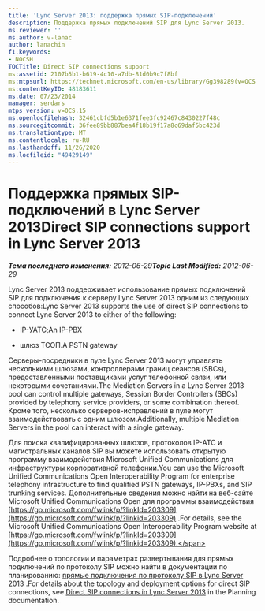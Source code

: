 ```yaml
---
title: 'Lync Server 2013: поддержка прямых SIP-подключений'
description: Поддержка прямых подключений SIP для Lync Server 2013.
ms.reviewer: ''
ms.author: v-lanac
author: lanachin
f1.keywords:
- NOCSH
TOCTitle: Direct SIP connections support
ms:assetid: 2107b5b1-b619-4c10-a7db-81d0b9c7f8bf
ms:mtpsurl: https://technet.microsoft.com/en-us/library/Gg398289(v=OCS.15)
ms:contentKeyID: 48183611
ms.date: 07/23/2014
manager: serdars
mtps_version: v=OCS.15
ms.openlocfilehash: 32461cbfd5b1e6371fee3fc92467c8430227f48c
ms.sourcegitcommit: 36fee89bb887bea4f18b19f17a8c69daf5bc423d
ms.translationtype: MT
ms.contentlocale: ru-RU
ms.lasthandoff: 11/26/2020
ms.locfileid: "49429149"
---
```

# <a name="direct-sip-connections-support-in-lync-server-2013"></a><span data-ttu-id="566cf-103">Поддержка прямых SIP-подключений в Lync Server 2013</span><span class="sxs-lookup"><span data-stu-id="566cf-103">Direct SIP connections support in Lync Server 2013</span></span>

<div data-xmlns="http://www.w3.org/1999/xhtml">

<div class="topic" data-xmlns="http://www.w3.org/1999/xhtml" data-msxsl="urn:schemas-microsoft-com:xslt" data-cs="https://msdn.microsoft.com/">

<div data-asp="https://msdn2.microsoft.com/asp">



</div>

<div id="mainSection">

<div id="mainBody"><span data-ttu-id="566cf-104">

<span> </span></span><span class="sxs-lookup"><span data-stu-id="566cf-104">

<span> </span></span></span>

<span data-ttu-id="566cf-105">_**Тема последнего изменения:** 2012-06-29_</span><span class="sxs-lookup"><span data-stu-id="566cf-105">_**Topic Last Modified:** 2012-06-29_</span></span>

<span data-ttu-id="566cf-106">Lync Server 2013 поддерживает использование прямых подключений SIP для подключения к серверу Lync Server 2013 одним из следующих способов:</span><span class="sxs-lookup"><span data-stu-id="566cf-106">Lync Server 2013 supports the use of direct SIP connections to connect Lync Server 2013 to either of the following:</span></span>

  - <span data-ttu-id="566cf-107">IP-УАТС;</span><span class="sxs-lookup"><span data-stu-id="566cf-107">An IP-PBX</span></span>

  - <span data-ttu-id="566cf-108">шлюз ТСОП.</span><span class="sxs-lookup"><span data-stu-id="566cf-108">A PSTN gateway</span></span>

<span data-ttu-id="566cf-109">Серверы-посредники в пуле Lync Server 2013 могут управлять несколькими шлюзами, контроллерами границ сеансов (SBCs), предоставленными поставщиками услуг телефонной связи, или некоторыми сочетаниями.</span><span class="sxs-lookup"><span data-stu-id="566cf-109">The Mediation Servers in a Lync Server 2013 pool can control multiple gateways, Session Border Controllers (SBCs) provided by telephony service providers, or some combination thereof.</span></span> <span data-ttu-id="566cf-110">Кроме того, несколько серверов-исправлений в пуле могут взаимодействовать с одним шлюзом.</span><span class="sxs-lookup"><span data-stu-id="566cf-110">Additionally, multiple Mediation Servers in the pool can interact with a single gateway.</span></span>

<span data-ttu-id="566cf-111">Для поиска квалифицированных шлюзов, протоколов IP-АТС и магистральных каналов SIP вы можете использовать открытую программу взаимодействия Microsoft Unified Communications для инфраструктуры корпоративной телефонии.</span><span class="sxs-lookup"><span data-stu-id="566cf-111">You can use the Microsoft Unified Communications Open Interoperability Program for enterprise telephony infrastructure to find qualified PSTN gateways, IP-PBXs, and SIP trunking services.</span></span> <span data-ttu-id="566cf-112">Дополнительные сведения можно найти на веб-сайте Microsoft Unified Communications Open для программы взаимодействия [https://go.microsoft.com/fwlink/p/?linkId=203309](https://go.microsoft.com/fwlink/p/?linkid=203309) .</span><span class="sxs-lookup"><span data-stu-id="566cf-112">For details, see the Microsoft Unified Communications Open Interoperability Program website at [https://go.microsoft.com/fwlink/p/?linkId=203309](https://go.microsoft.com/fwlink/p/?linkid=203309).</span></span>

<span data-ttu-id="566cf-113">Подробнее о топологии и параметрах развертывания для прямых подключений по протоколу SIP можно найти в документации по планированию: [прямые подключения по протоколу SIP в Lync Server 2013](lync-server-2013-direct-sip-connections.md) .</span><span class="sxs-lookup"><span data-stu-id="566cf-113">For details about the topology and deployment options for direct SIP connections, see [Direct SIP connections in Lync Server 2013](lync-server-2013-direct-sip-connections.md) in the Planning documentation.</span></span>

<span data-ttu-id="566cf-114"></div>

<span> </span>

</div>

</div>

</span><span class="sxs-lookup"><span data-stu-id="566cf-114"></div>

<span> </span>

</div>

</div>

</span></span></div>

